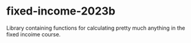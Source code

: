 # fixed-income-2023b
Library containing functions for calculating pretty much anything in the fixed incoime course.
